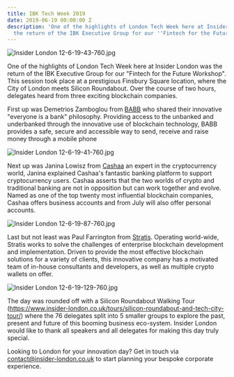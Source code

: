 ```yaml
---
title: IBK Tech Week 2019
date: 2019-06-19 00:00:00 Z
description: 'One of the highlights of London Tech Week here at Insider London was
  the return of the IBK Executive Group for our ''Fintech for the Future Workshop''. '
---
```


![Insider London 12-6-19-43-760.jpg](/uploads/Insider%20London%2012-6-19-43-760.jpg)

One of the highlights of London Tech Week here at Insider London was the return of the IBK Executive Group for our "Fintech for the Future Workshop". This session took place at a prestigious Finsbury Square location, where the City of London meets Silicon Roundabout. Over the course of two hours, delegates heard from three exciting blockchain companies.

First up was Demetrios Zamboglou from [BABB](https://getbabb.com) who shared their innovative "everyone is a bank" philosophy. Providing access to the unbanked and underbanked through the innovative use of blockchain technology, BABB provides a safe, secure and accessible way to send, receive and raise money through a mobile phone

![Insider London 12-6-19-41-760.jpg](/uploads/Insider%20London%2012-6-19-41-760.jpg)

Next up was Janina Lowisz from [Cashaa](https://cashaa.com) an expert in the cryptocurrency world, Janina explained Cashaa's fantastic banking platform to support cryptocurrency users. Cashaa asserts that the two worlds of crypto and traditional banking are not in opposition but can work together and evolve. Named as one of the top twenty most influential blockchain companies, Cashaa offers business accounts and from July will also offer personal accounts.

![Insider London 12-6-19-87-760.jpg](/uploads/Insider%20London%2012-6-19-87-760.jpg)

Last but not least was Paul Farrington from [Stratis](https://stratisplatform.com/). Operating world-wide, Stratis works to solve the challenges of enterprise blockchain development and implementation. Driven to provide the most effective blockchain solutions for a variety of clients, this innovative company has a motivated team of in-house consultants and developers, as well as multiple crypto wallets on offer.

![Insider London 12-6-19-129-760.jpg](/uploads/Insider%20London%2012-6-19-129-760.jpg)

The day was rounded off with a Silicon Roundabout Walking Tour (https://www.insider-london.co.uk/tours/silicon-roundabout-and-tech-city-tour/) where the 76 delegates split into 5 smaller groups to explore the past, present and future of this booming business eco-system. Insider London would like to thank all speakers and all delegates for making this day truly special.

Looking to London for your innovation day? Get in touch via contact@insider-london.co.uk to start planning your bespoke corporate experience.
